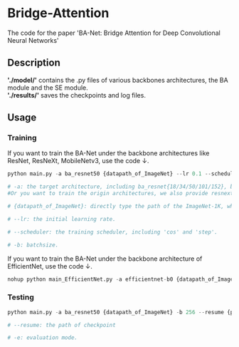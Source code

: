 # Bridge-Attention
The code for the paper 'BA-Net: Bridge Attention for Deep Convolutional Neural Networks'
## Description
**'./model/'**  contains the .py files of various backbones architectures, the BA module and the SE module.   
**'./results/'**  saves the checkpoints and log files. 
## Usage
### Training
If you want to train the BA-Net under the backbone architectures like ResNet, ResNeXt, MobileNetv3, use the code ↓. 
```Python
python main.py -a ba_resnet50 {datapath_of_ImageNet} --lr 0.1 --scheduler cos -b 256

# -a: the target architecture, including ba_resnet{18/34/50/101/152}, ba_resnext{18/34/50/101/152}, ba_mobilenetv3_large and ba_mobilenetv3_small. 
#Or you want to train the origin architectures, we also provide resnext{18/34/50/101/152}, mobilenetv3_large and mobilenetv3_small. 

# {datapath_of_ImageNet}: directly type the path of the ImageNet-1K, which should contain directories of 'train' and 'val'.

# --lr: the initial learning rate. 

# --scheduler: the training scheduler, including 'cos' and 'step'. 

# -b: batchsize. 
```

If you want to train the BA-Net under the backbone architecture of EfficientNet, use the code ↓.
```Python
nohup python main_EfficientNet.py -a efficientnet-b0 {datapath_of_ImageNet}
```

### Testing
```Python
python main.py -a ba_resnet50 {datapath_of_ImageNet} -b 256 --resume {path_of_checkpoint} -e

# --resume: the path of checkpoint

# -e: evaluation mode.
```
